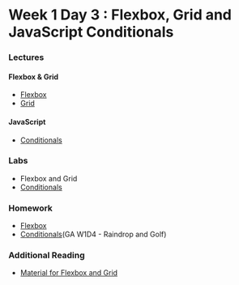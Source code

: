 
# Week 1 Day 3 : Flexbox, Grid and JavaScript Conditionals #

### Lectures ###

#### Flexbox & Grid ####

* [Flexbox](https://github.com/Tuwaiq-1000-JS-al-Baha/Tuwaiq-1000-JS-al-Bahah-main/tree/master/week1/day3/Resources) 
*  [Grid](https://www.dropbox.com/sh/e533hpeddk382u5/AAAPxAVCrZbX4e1n4QiSJUYUa/Certified%20Full%20Stack%20Web%20Developer%20Bootcamp/Level%201%3A%20Web%20Development%20Essentials/Task%205?dl=0&subfolder_nav_tracking=1)

#### JavaScript ####

* [Conditionals](https://www.dropbox.com/sh/e533hpeddk382u5/AAAN-d9jfQtSUQcZ0MhV4Y6ha/Certified%20Full%20Stack%20Web%20Developer%20Bootcamp/Level%201%3A%20Web%20Development%20Essentials/Task%209?dl=0&preview=WD+L1T09+-+JavaScript+II_+Conditional+Statements+%26+Looping.pdf&subfolder_nav_tracking=1) 

### Labs ### 

* Flexbox and Grid 
* [Conditionals](https://github.com/Tuwaiq-1000-JS-al-Baha/Tuwaiq-1000-JS-al-Bahah-main/blob/master/week1/day3/Labs/ConditionalsLab.md) 

### Homework ###

* [Flexbox](https://github.com/Tuwaiq-1000-JS-al-Baha/HW_Week1_Day3_Flexbox-Grid)
* [Conditionals](https://github.com/Tuwaiq-1000-JS-al-Baha/HW_Week1_Day3_JS-Conditionals)(GA W1D4 - Raindrop and Golf)

### Additional Reading ###

* [Material for Flexbox and Grid](https://www.dropbox.com/sh/e533hpeddk382u5/AADo0uREzBbUymxDZW5JIlpCa/Certified%20Full%20Stack%20Web%20Developer%20Bootcamp/Level%201%3A%20Web%20Development%20Essentials/Task%204/Additional%20reading?dl=0&preview=CSSNotesForProfessionals.pdf&subfolder_nav_tracking=1)

